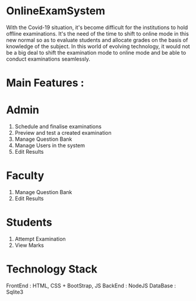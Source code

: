 # OnlineExamSystem

With the Covid-19 situation, it's become difficult for the institutions to hold offline examinations. It's the need of the time to shift to online mode in this new normal so as to evaluate students and allocate grades on the basis of knowledge of the subject. In this world of evolving technology, it would not be a big deal to shift the examination mode to online mode and be able to conduct examinations seamlessly.

# Main Features :

# Admin
  1) Schedule and finalise examinations
  2) Preview and test a created examination
  3) Manage Question Bank
  4) Manage Users in the system
  5) Edit Results
 
# Faculty
  1) Manage Question Bank
  2) Edit Results

# Students
  1) Attempt Examination
  2) View Marks

# Technology Stack
  FrontEnd : HTML, CSS + BootStrap, JS
  BackEnd : NodeJS
  DataBase : Sqlite3
